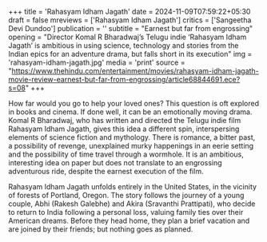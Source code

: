 +++
title = 'Rahasyam Idham Jagath'
date = 2024-11-09T07:59:22+05:30
draft = false
mreviews = ['Rahasyam Idham Jagath']
critics = ['Sangeetha Devi Dundoo']
publication = ''
subtitle = "Earnest but far from engrossing"
opening = "Director Komal R Bharadwaj’s Telugu indie ‘Rahasyam Idham Jagath’ is ambitious in using science, technology and stories from the Indian epics for an adventure drama, but falls short in its execution"
img = 'rahasyam-idham-jagath.jpg'
media = 'print'
source = "https://www.thehindu.com/entertainment/movies/rahasyam-idham-jagath-movie-review-earnest-but-far-from-engrossing/article68844691.ece?s=08"
+++

How far would you go to help your loved ones? This question is oft explored in books and cinema. If done well, it can be an emotionally moving drama. Komal R Bharadwaj, who has written and directed the Telugu indie film Rahasyam Idham Jagath, gives this idea a different spin, interspersing elements of science fiction and mythology. There is romance, a bitter past, a possibility of revenge, unexplained murky happenings in an eerie setting and the possibility of time travel through a wormhole. It is an ambitious, interesting idea on paper but does not translate to an engrossing adventurous ride, despite the earnest execution of the film.

Rahasyam Idham Jagath unfolds entirely in the United States, in the vicinity of forests of Portland, Oregon. The story follows the journey of a young couple, Abhi (Rakesh Galebhe) and Akira (Sravanthi Prattipati), who decide to return to India following a personal loss, valuing family ties over their American dreams. Before they head home, they plan a brief vacation and are joined by their friends; but nothing goes as planned.
